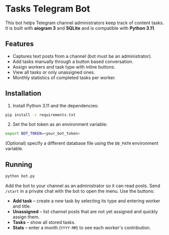 # Tasks Telegram Bot

This bot helps Telegram channel administrators keep track of content tasks. It is built with **aiogram 3** and **SQLite** and is compatible with **Python 3.11**.

## Features

- Captures text posts from a channel (bot must be an administrator).
- Add tasks manually through a button based conversation.
- Assign workers and task type with inline buttons.
- View all tasks or only unassigned ones.
- Monthly statistics of completed tasks per worker.

## Installation

1. Install Python 3.11 and the dependencies:

```bash
pip install -r requirements.txt
```

2. Set the bot token as an environment variable:

```bash
export BOT_TOKEN=<your_bot_token>
```

(Optional) specify a different database file using the `DB_PATH` environment variable.

## Running

```bash
python bot.py
```

Add the bot to your channel as an administrator so it can read posts. Send `/start` in a private chat with the bot to open the menu. Use the buttons:

- **Add task** – create a new task by selecting its type and entering worker and title.
- **Unassigned** – list channel posts that are not yet assigned and quickly assign them.
- **Tasks** – show all stored tasks.
- **Stats** – enter a month (`YYYY-MM`) to see each worker's contribution.
